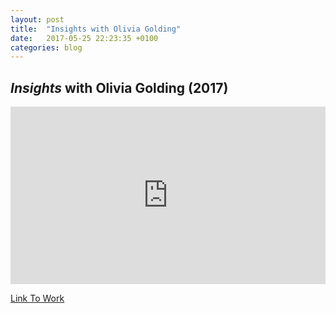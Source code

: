 ```yaml
---
layout: post
title:  "Insights with Olivia Golding"
date:   2017-05-25 22:23:35 +0100
categories: blog
---
```


<h2><i>Insights</i> with Olivia Golding (2017)</h2>

<div style="padding:56.25% 0 0 0;position:relative;"><iframe src="https://player.vimeo.com/video/219016960?badge=0&amp;autopause=0&amp;player_id=0&amp;app_id=58479" frameborder="0" allow="autoplay; fullscreen; picture-in-picture; clipboard-write" style="position:absolute;top:0;left:0;width:100%;height:100%;" title="Insights"></iframe></div><script src="https://player.vimeo.com/api/player.js"></script>

<a href="https://vimeo.com/219016960">Link To Work</a>